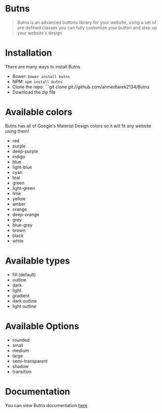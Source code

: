 # Butns
> Butns is an advanced buttons library for your website, using a set of pre defined classes you can fully customize your button and step up your website's design.

# Installation
There are many ways to install Butns
* Bower: ```bower install butns```
* NPM: ```npm install butns```
* Clone the repo: ```git clone git://github.com/ahmedtarek2134/Butns
* Download the zip file

# Available colors
Butns has all of Google's Material Design colors so it will fit any website using them!
* red
* purple
* deep-purple
* indigo
* blue
* light-blue
* cyan
* teal
* green
* light-green
* lime
* yellow
* amber
* orange
* deep-orange
* grey
* blue-grey
* brown
* black
* white

# Available types
* fill (default)
* outline
* dark
* light
* gradient
* dark outline
* light outline

# Available Options
* rounded
* small
* medium
* large
* semi-transparent
* shadow
*	transition

# Documentation
You can view Butns documentation [here](http://butns.ga)
